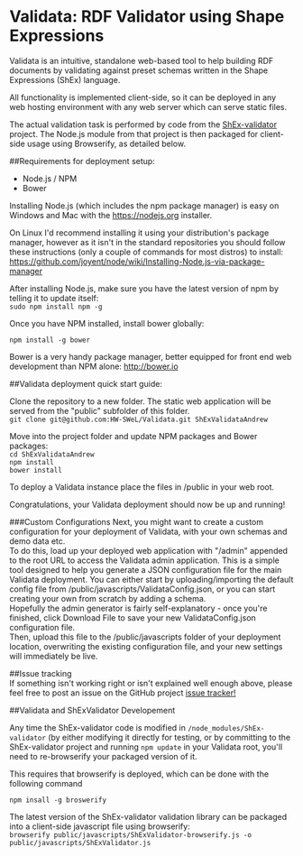 # Validata: RDF Validator using Shape Expressions
Validata is an intuitive, standalone web-based tool to help building RDF documents by validating against preset schemas written in the Shape Expressions (ShEx) language.  

All functionality is implemented client-side, so it can be deployed in any web hosting environment with any web server which can serve static files.  

The actual validation task is performed by code from the [ShEx-validator](https://github.com/HW-SWeL/ShEx-validator) project. The Node.js module from that project is then packaged for client-side usage using Browserify, as detailed below.  

##Requirements for deployment setup:
* Node.js / NPM
* Bower

Installing Node.js (which includes the npm package manager) is easy on Windows and Mac with the https://nodejs.org installer.

On Linux I'd recommend installing it using your distribution's package manager, however as it isn't in the standard repositories you should follow these instructions (only a couple of commands for most distros) to install:
https://github.com/joyent/node/wiki/Installing-Node.js-via-package-manager  

After installing Node.js, make sure you have the latest version of npm by telling it to update itself:  
```sudo npm install npm -g```  

Once you have NPM installed, install bower globally:  
```
npm install -g bower
```  

Bower is a very handy package manager, better equipped for front end web development than NPM alone: http://bower.io  


##Validata deployment quick start guide:  

Clone the repository to a new folder. The static web application will be served from the "public" subfolder of this folder.  
```git clone git@github.com:HW-SWeL/Validata.git ShExValidataAndrew```

Move into the project folder and update NPM packages and Bower packages:  
```cd ShExValidataAndrew```  
```npm install```  
```bower install```  

To deploy a Validata instance place the files in /public in your web root.

Congratulations, your Validata deployment should now be up and running!  

###Custom Configurations
Next, you might want to create a custom configuration for your deployment of Validata, with your own schemas and demo data etc.   
To do this, load up your deployed web application with "/admin" appended to the root URL to access the Validata admin application. This is a simple tool designed to help you generate a JSON configuration file for the main Validata deployment.
You can either start by uploading/importing the default config file from /public/javascripts/ValidataConfig.json, or you can start creating your own from scratch by adding a schema.  
Hopefully the admin generator is fairly self-explanatory - once you're finished, click Download File to save your new ValidataConfig.json configuration file.   
Then, upload this file to the /public/javascripts folder of your deployment location, overwriting the existing configuration file, and your new settings will immediately be live.  

##Issue tracking  
If something isn't working right or isn't explained well enough above, please feel free to post an issue on the GitHub project [issue tracker!](https://github.com/HW-SWeL/Validata/issues)  

##Validata and ShExValidator Developement

Any time the ShEx-validator code is modified in ```/node_modules/ShEx-validator``` (by either modifying it directly for testing, or by committing to the ShEx-validator project and running ```npm update``` in your Validata root, you'll need to re-browserify your packaged version of it.

This requires that browserify is deployed, which can be done with the following command
```
npm insall -g broswerify
```
The latest version of the ShEx-validator validation library can be packaged into a client-side javascript file using browserify:  
```browserify public/javascripts/ShExValidator-browserify.js -o public/javascripts/ShExValidator.js```  
